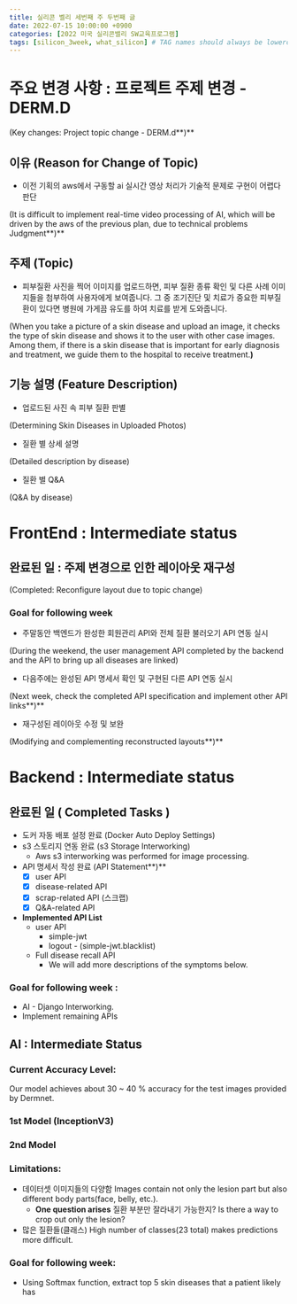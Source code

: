 ```yaml
---
title: 실리콘 벨리 세번째 주 두번째 글
date: 2022-07-15 10:00:00 +0900
categories: [2022 미국 실리콘밸리 SW교육프로그램]
tags: [silicon_3week, what_silicon] # TAG names should always be lowercase
---
```


# 주요 변경 사항 : 프로젝트 주제 변경 - DERM.D

(Key changes: Project topic change - DERM.d**)**

## 이유 (**Reason for Change of Topic)**

- 이전 기획의 aws에서 구동할 ai 실시간 영상 처리가 기술적 문제로 구현이 어렵다 판단

(It is difficult to implement real-time video processing of AI, which will be driven by the aws of the previous plan, due to technical problems Judgment**)**

## 주제 (**Topic)**

- 피부질환 사진을 찍어 이미지를 업로드하면, 피부 질환 종류 확인 및 다른 사례 이미지들을 첨부하여 사용자에게 보여줍니다. 그 중 조기진단 및 치료가 중요한 피부질환이 있다면 병원에 가게끔 유도를 하여 치료를 받게 도와줍니다.

(When you take a picture of a skin disease and upload an image, it checks the type of skin disease and shows it to the user with other case images. Among them, if there is a skin disease that is important for early diagnosis and treatment, we guide them to the hospital to receive treatment.**)**

## 기능 설명 (**Feature Description)**

- 업로드된 사진 속 피부 질환 판별

(Determining Skin Diseases in Uploaded Photos)

- 질환 별 상세 설명

(Detailed description by disease)

- 질환 별 Q&A

(Q&A by disease)

# FrontEnd : **Intermediate status**

## 완료된 일 : 주제 변경으로 인한 레이아웃 재구성

(Completed: Reconfigure layout due to topic change)

### Goal for following week

- 주말동안 백엔드가 완성한 회원관리 API와 전체 질환 불러오기 API 연동 실시

(During the weekend, the user management API completed by the backend and the API to bring up all diseases are linked)

- 다음주에는 완성된 API 명세서 확인 및 구현된 다른 API 연동 실시

(Next week, check the completed API specification and implement other API links**)**

- 재구성된 레이아웃 수정 및 보완

(Modifying and complementing reconstructed layouts**)**

# Backend : **Intermediate status**

## 완료된 일 ( **Completed Tasks )**

- 도커 자동 배포 설정 완료 (Docker Auto Deploy Settings)
- s3 스토리지 연동 완료 (s3 Storage Interworking)
  - Aws s3 interworking was performed for image processing.
- API 명세서 작성 완료 (API Statement**)**
  - [x] user API
  - [x] disease-related API
  - [x] scrap-related API (스크랩)
  - [x] Q&A-related API
- **Implemented API List**
  - user API
    - simple-jwt
    - logout - (simple-jwt.blacklist)
  - Full disease recall API
    - We will add more descriptions of the symptoms below.

### Goal for following week :

- AI - Django Interworking.
- Implement remaining APIs

## AI : Intermediate Status

### Current Accuracy Level:

Our model achieves about 30 ~ 40 % accuracy for the test images provided by Dermnet.

### 1st Model (InceptionV3)

### 2nd Model

### Limitations:

- 데이터셋 이미지들의 다양함
  Images contain not only the lesion part but also different body parts(face, belly, etc.).
  - **One question arises**
    질환 부분만 잘라내기 가능한지?
    Is there a way to crop out only the lesion?
- 많은 질환들(클래스)
  High number of classes(23 total) makes predictions more difficult.

### Goal for following week:

- Using Softmax function, extract top 5 skin diseases that a patient likely has
